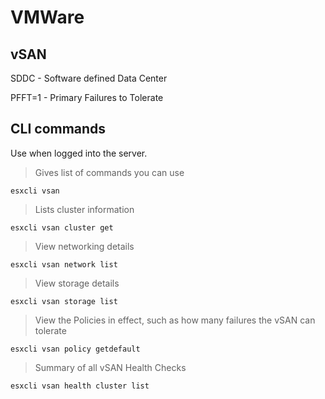 # VMWare

## vSAN

SDDC - Software defined Data Center

PFFT=1 - Primary Failures to Tolerate

## CLI commands

Use when logged into the server.

> Gives list of commands you can use

```shell
esxcli vsan
```

> Lists cluster information

```shell
esxcli vsan cluster get
```

> View networking details

```shell
esxcli vsan network list
```

> View storage details

```shell
esxcli vsan storage list
```

> View the Policies in effect, such as how many failures the vSAN can tolerate

```shell
esxcli vsan policy getdefault
```

> Summary of all vSAN Health Checks

```shell
esxcli vsan health cluster list
```

